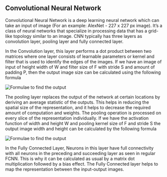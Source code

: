 ## Convolutional Neural Network

Convolutional Neural Network is a deep learning neural network which can take an input of image (For an example: AlexNet - 227 x 227 px image). It’s a class of neural networks that specialize in processing data that has a grid-like topology similar to an image.
CNN typically has three layers as convolution layer, pooling layer and fully connected layer.

In the Convolution layer, this layer performs a dot product between two matrices where one layer consists of learnable parameters or kernel and filter that is used to identify the edges of the images.
If we have an image of input of height width of W and filter size of F with stride S and amount of padding P, then the output image size can be calculated using the following formula

![Formulae to find the output](https://miro.medium.com/max/556/1*gRWLLPaarbD3sR-OFeh4mg.png)

The pooling layer replaces the output of the network at certain locations by deriving an average statistic of the outputs. This helps in reducing the spatial size of the representation, and it helps to decrease the required amount of computation and weights. The pooling operation is processed on every slice of the representation individually. 
If we have the activation function of width and height W and pooling kernel size of F and stride S the output image width and height can be calculated by the following formula

![Formulae to find the output](https://miro.medium.com/max/425/1*344e5tcOV5r6emjE6Detug.png)

In the Fully Connected Layer, Neurons in this layer have full connectivity with all neurons in the preceding and succeeding layer as seen in regular FCNN. This is why it can be calculated as usual by a matrix dot multiplication followed by a bias effect. The Fully Connected layer helps to map the representation between the input-output images.
